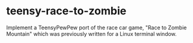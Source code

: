 # teensy-race-to-zombie
Implement a TeensyPewPew port of the race car game, "Race to Zombie Mountain" which was previously written for a Linux terminal window.
